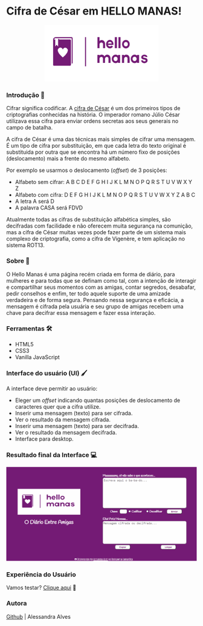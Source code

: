 # Cifra de César em HELLO MANAS!

<p align="center">
  <img width="300" height="150" src="src/img/logo.png">
</p>



### Introdução 🔐

Cifrar significa codificar. A [cifra de
César](https://pt.wikipedia.org/wiki/Cifra_de_C%C3%A9sar) é um dos primeiros
tipos de criptografias conhecidas na história. O imperador romano Júlio César
utilizava essa cifra para enviar ordens secretas aos seus generais no campo de
batalha.

A cifra de César é uma das técnicas mais simples de cifrar uma mensagem. É um
tipo de cifra por substituição, em que cada letra do texto original é
substituida por outra que se encontra há um número fixo de posições
(deslocamento) mais a frente do mesmo alfabeto.

Por exemplo se usarmos o deslocamento (_offset_) de 3 posições:

* Alfabeto sem cifrar: A B C D E F G H I J K L M N O P Q R S T U V W X Y Z
* Alfabeto com cifra:  D E F G H I J K L M N O P Q R S T U V W X Y Z A B C
* A letra A será D
* A palavra CASA será FDVD

Atualmente todas as cifras de substituição alfabética simples, são decifradas
com facilidade e não oferecem muita segurança na comunição, mas a cifra de César
muitas vezes pode fazer parte de um sistema mais complexo de criptografia, como
a cifra de Vigenère, e tem aplicação no sistema ROT13.

### Sobre 📓

O Hello Manas é uma página recém criada em forma de diário, para mulheres e 
para todas que se definam como tal, com a intenção de interagir e compartilhar seus
momentos com as amigas, contar segredos, desabafar, pedir conselhos e enfim, ter todo
aquele suporte de uma amizade verdadeira e de forma segura. 
Pensando nessa segurança e eficácia, a mensagem é cifrada pela usuária e seu grupo de 
amigas recebem uma chave para decifrar essa mensagem e fazer essa interação.

### Ferramentas 🛠️

* HTML5
* CSS3
* Vanilla JavaScript

### Interface do usuário (UI) 🖌️

A interface deve permitir ao usuário:

* Eleger um _offset_ indicando quantas posições de deslocamento de caracteres
  quer que a cifra utilize.
* Inserir uma mensagem (texto) para ser cifrada.
* Ver o resultado da mensagem cifrada.
* Inserir uma mensagem (texto) para ser decifrada.
* Ver o resultado da mensagem decifrada.
* Interface para desktop.

### Resultado final da Interface 💻

![Interface](src/img/helloManas.gif)

### Experiência do Usuário

Vamos testar? [Clique aqui](https://cipher-hello-manas.vercel.app/) 🎉

### Autora

[Github](https://github.com/ale-alves) | Alessandra Alves









